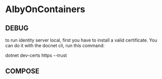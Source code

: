 # AlbyOnContainers

## DEBUG
to run identity server local, first you have to install a valid certificate. You can do it with the docnet cli, run this command:

dotnet dev-certs https --trust

## COMPOSE


